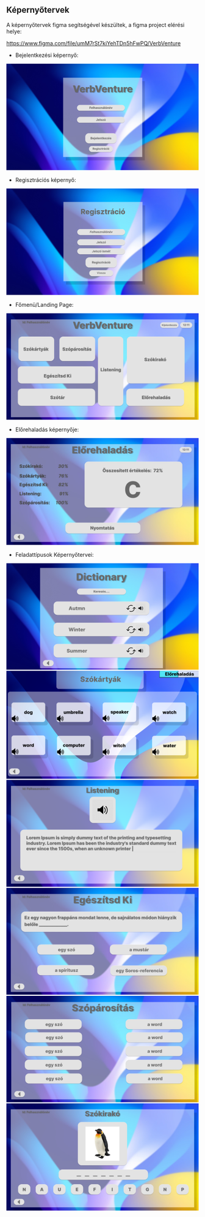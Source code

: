 ## Képernyőtervek

A képernyőtervek figma segítségével készültek, a figma project elérési helye: 

https://www.figma.com/file/umM7rSt7kiYehTDn5hFwPQ/VerbVenture
* Bejelentkezési képernyő:

![Bejelentkezési képernyő](img/Login.jpg)
* Regisztrációs képernyő:

![Regisztrációs képernyő](img/Register.jpg)
* Főmenü/Landing Page:

![Landing képernyő](img/Landing.jpg)
* Előrehaladás képernyője:

![Előrehaladási képernyő](img/Progress.jpg)
* Feladattípusok Képernyőtervei:

![Szótár](img/Dict.jpg)
![Kártyák](img/Cards.jpg)
![Listening](img/Listening.jpg)
![Kiegészítés](img/Fill.jpg)
![Szópárosítás](img/Pairs.jpg)
![Szókirakó](img/Puzzle.jpg)